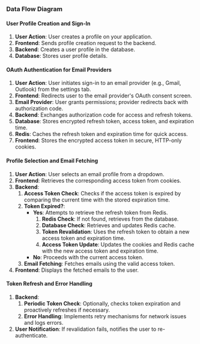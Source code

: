 

### Data Flow Diagram

#### User Profile Creation and Sign-In

1. **User Action**: User creates a profile on your application.
2. **Frontend**: Sends profile creation request to the backend.
3. **Backend**: Creates a user profile in the database.
4. **Database**: Stores user profile details.

#### OAuth Authentication for Email Providers

1. **User Action**: User initiates sign-in to an email provider (e.g., Gmail, Outlook) from the settings tab.
2. **Frontend**: Redirects user to the email provider's OAuth consent screen.
3. **Email Provider**: User grants permissions; provider redirects back with authorization code.
4. **Backend**: Exchanges authorization code for access and refresh tokens.
5. **Database**: Stores encrypted refresh token, access token, and expiration time.
6. **Redis**: Caches the refresh token and expiration time for quick access.
7. **Frontend**: Stores the encrypted access token in secure, HTTP-only cookies.

#### Profile Selection and Email Fetching

1. **User Action**: User selects an email profile from a dropdown.
2. **Frontend**: Retrieves the corresponding access token from cookies.
3. **Backend**:
    1. **Access Token Check**: Checks if the access token is expired by comparing the current time with the stored expiration time.
    2. **Token Expired?**:
        - **Yes**: Attempts to retrieve the refresh token from Redis.
            1. **Redis Check**: If not found, retrieves from the database.
            2. **Database Check**: Retrieves and updates Redis cache.
            3. **Token Revalidation**: Uses the refresh token to obtain a new access token and expiration time.
            4. **Access Token Update**: Updates the cookies and Redis cache with the new access token and expiration time.
        - **No**: Proceeds with the current access token.
    3. **Email Fetching**: Fetches emails using the valid access token.
4. **Frontend**: Displays the fetched emails to the user.

#### Token Refresh and Error Handling

1. **Backend**:
    1. **Periodic Token Check**: Optionally, checks token expiration and proactively refreshes if necessary.
    2. **Error Handling**: Implements retry mechanisms for network issues and logs errors.
2. **User Notification**: If revalidation fails, notifies the user to re-authenticate.

